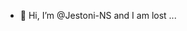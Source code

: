 - 👋 Hi, I’m @Jestoni-NS and I am lost ...

<!---
Jestoni-NS/Jestoni-NS is a ✨ special ✨ repository because its `README.md` (this file) appears on your GitHub profile.
You can click the Preview link to take a look at your changes.
--->
